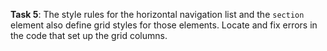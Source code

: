 **Task 5**: The style rules for the horizontal navigation list and the `section` element also define grid styles for those elements. Locate and fix errors in the code that set up the grid columns.
